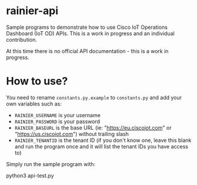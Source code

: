 # rainier-api
Sample programs to demonstrate how to use Cisco IoT Operations Dashboard (IoT OD) APIs. This is a work in progress and an individual contribution. 

At this time there is no official API documentation - this is a work in progress.

# How to use? 

You need to rename `constants.py.example` to `constants.py` and add your own variables such as:
* `RAINIER_USERNAME` is your username
* `RAINIER_PASSWORD` is your password
* `RAINIER_BASEURL` is the base URL (ie: "https://eu.ciscoiot.com" or "https://us.ciscoiot.com") without trailing slash
* `RAINIER_TENANTID` is the tenant ID (if you don't know one, leave this blank and run the program once and it will list the tenant IDs you have access to)

Simply run the sample program with:

python3 api-test.py

